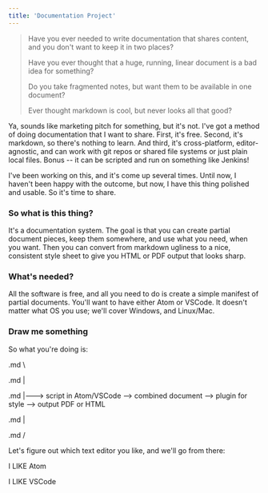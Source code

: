 ```yaml
---
title: 'Documentation Project'
---
```


> Have you ever needed to write documentation that shares content, and you don't want to keep it in two places?
> 
> Have you ever thought that a huge, running, linear document is a bad idea for something?
> 
> Do you take fragmented notes, but want them to be available in one document?
> 
> Ever thought markdown is cool, but never looks all that good?

Ya, sounds like marketing pitch for something, but it's not. I've got a method of doing documentation that I want to share. First, it's free. Second, it's markdown, so there's nothing to learn. And third, it's cross-platform, editor-agnostic, and can work with git repos or shared file systems or just plain local files. Bonus -- it can be scripted and run on something like Jenkins!

I've been working on this, and it's come up several times. Until now, I haven't been happy with the outcome, but now, I have this thing polished and usable. So it's time to share.

### So what is this thing?

It's a documentation system. The goal is that you can create partial document pieces, keep them somewhere, and use what you need, when you want. Then you can convert from markdown ugliness to a nice, consistent style sheet to give you HTML or PDF output that looks sharp. 

### What's needed?

All the software is free, and all you need to do is create a simple manifest of partial documents. You'll want to have either Atom or VSCode. It doesn't matter what OS you use; we'll cover Windows, and Linux/Mac.

### Draw me something

So what you're doing is:

.md \

.md   |

.md    |--->  script in Atom/VSCode  -->  combined document  --> plugin for style --> output PDF or HTML

.md   |

.md /

Let's figure out which text editor you like, and we'll go from there:

I LIKE Atom

I LIKE VSCode
